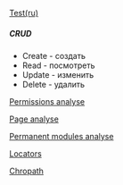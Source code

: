 [Test(ru)](https://forms.gle/JzABQK8oXjSxatAM6)

##### CRUD
- Create - создать
- Read - посмотреть
- Update - изменить
- Delete - удалить

[Permissions analyse](https://docs.google.com/spreadsheets/d/1k_LD1TiwHqUJqX5OR4zaM2J7hNcJWSZmfBtnzIn5nKg/edit?usp=sharing)

[Page analyse](https://drive.google.com/file/d/1Vm2BEdR5tkolT86mXF4R8Wt7Vhznylrt/view?usp=sharing)

[Permanent modules analyse](https://drive.google.com/file/d/1typMf8H3EJhPpEenZgWx7gPMyENVBfTC/view?usp=sharing)

[Locators](https://docs.google.com/presentation/d/1Oc4M39xGCBUep3tBkWHLwUcpSzXgAKhl/edit?usp=sharing&ouid=116447005932578256378&rtpof=true&sd=true)

[Chropath](https://chrome.google.com/webstore/detail/chropath/ljngjbnaijcbncmcnjfhigebomdlkcjo)